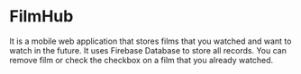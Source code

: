 # FilmHub

It is a mobile web application that stores films that you watched and want to watch in the future.
It uses Firebase Database to store all records. You can remove film or check the checkbox on a film that you already watched.
